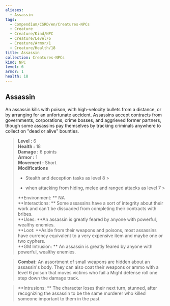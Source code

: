 ```yaml
---
aliases:
  - Assassin
tags:
  - Compendium/CSRD/en/Creatures-NPCs
  - Creature
  - Creature/Kind/NPC
  - Creature/Level/6
  - Creature/Armor/1
  - Creature/Health/18
title: Assassin
collection: Creatures-NPCs
kind: NPC
level: 6
armor: 1
health: 18
---
```

## Assassin  
An assassin kills with poison, with high-velocity bullets from a distance, or by arranging for an unfortunate accident. Assassins accept contracts from governments, corporations, crime bosses, and aggrieved former partners, though some assassins pay themselves by tracking criminals anywhere to collect on "dead or alive" bounties.  

  
> **Level :** 6  
> **Health :** 18  
> **Damage :** 6 points  
> **Armor :** 1  
> **Movement :** Short  
> **Modifications**  
>- Stealth and deception tasks as level 8 >
>  
>- when attacking from hiding, melee and ranged attacks as level 7 >
>  
> **Environment: ** NA  
> **Interactions: ** Some assassins have a sort of integrity about their work and can't be dissuaded from completing their contracts with bribes.  
> **Uses: **An assassin is greatly feared by anyone with powerful, wealthy enemies.  
> **Loot: **Aside from their weapons and poisons, most assassins have currency equivalent to a very expensive item and maybe one or two cyphers.  
> **GM Intrusion: ** An assassin is greatly feared by anyone with powerful, wealthy enemies.  

> **Combat:** 
> An assortment of small weapons are hidden about an assassin's body. They can also coat their weapons or ammo with a level 6 poison that moves victims who fail a Might defense roll one step down the damage track.  
  

> **Intrusions: ** 
> The character loses their next turn, stunned, after recognizing the assassin to be the same murderer who killed someone important to them in the past.  

